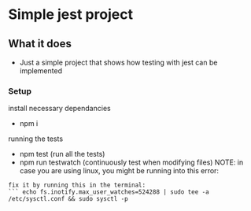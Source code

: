 # Simple jest project

## What it does
* Just a simple project that shows how testing with jest can be implemented

### Setup
install necessary dependancies
* npm i 

running the tests
* npm test (run all the tests)
* npm run testwatch (continuously test when modifying files)
NOTE: in case you are using linux, you might be running into this error:
``` ENOSPC: System limit for number of file watchers reached
fix it by running this in the terminal:
``` echo fs.inotify.max_user_watches=524288 | sudo tee -a /etc/sysctl.conf && sudo sysctl -p
